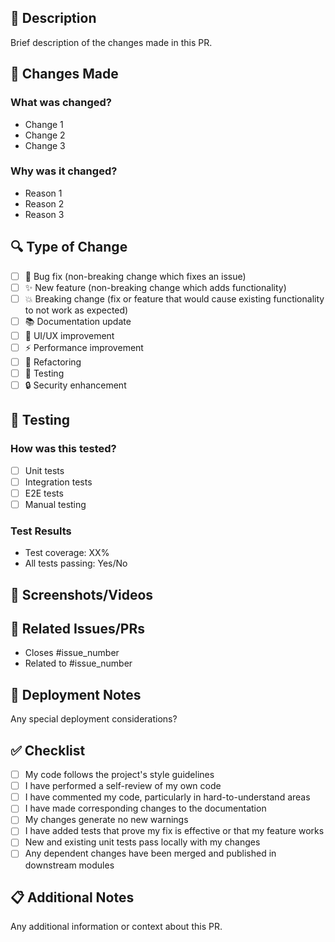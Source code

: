 ## 📝 Description

Brief description of the changes made in this PR.

## 🎯 Changes Made

### What was changed?
- Change 1
- Change 2
- Change 3

### Why was it changed?
- Reason 1
- Reason 2
- Reason 3

## 🔍 Type of Change

- [ ] 🐛 Bug fix (non-breaking change which fixes an issue)
- [ ] ✨ New feature (non-breaking change which adds functionality)
- [ ] 💥 Breaking change (fix or feature that would cause existing functionality to not work as expected)
- [ ] 📚 Documentation update
- [ ] 🎨 UI/UX improvement
- [ ] ⚡ Performance improvement
- [ ] 🔧 Refactoring
- [ ] 🧪 Testing
- [ ] 🔒 Security enhancement

## 🧪 Testing

### How was this tested?
- [ ] Unit tests
- [ ] Integration tests
- [ ] E2E tests
- [ ] Manual testing

### Test Results
- Test coverage: XX%
- All tests passing: Yes/No

## 📸 Screenshots/Videos

<!-- Add screenshots or videos showing the changes -->

## 🔗 Related Issues/PRs

- Closes #issue_number
- Related to #issue_number

## 🚀 Deployment Notes

Any special deployment considerations?

## ✅ Checklist

- [ ] My code follows the project's style guidelines
- [ ] I have performed a self-review of my own code
- [ ] I have commented my code, particularly in hard-to-understand areas
- [ ] I have made corresponding changes to the documentation
- [ ] My changes generate no new warnings
- [ ] I have added tests that prove my fix is effective or that my feature works
- [ ] New and existing unit tests pass locally with my changes
- [ ] Any dependent changes have been merged and published in downstream modules

## 📋 Additional Notes

Any additional information or context about this PR.
